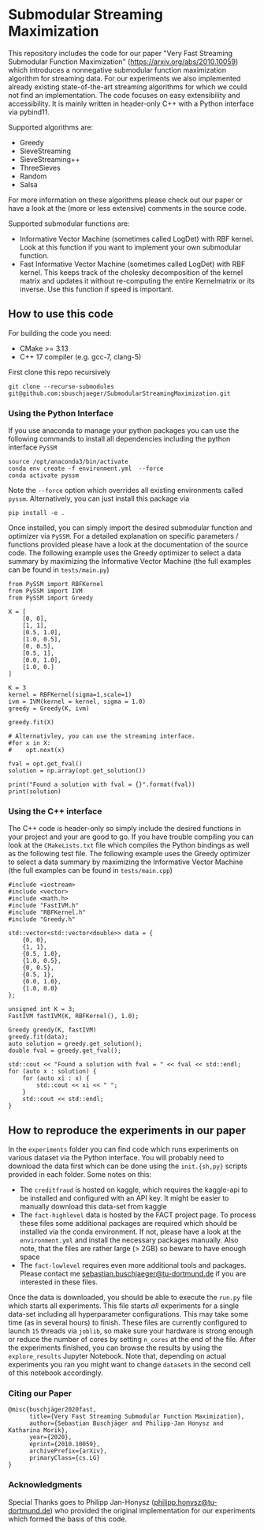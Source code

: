 # Submodular Streaming Maximization

This repository includes the code for our paper "Very Fast Streaming Submodular Function Maximization" (https://arxiv.org/abs/2010.10059) which introduces a  nonnegative submodular function maximization algorithm for streaming data. For our experiments we also implemented already existing state-of-the-art streaming algorithms for which we could not find an implementation. The code focuses on easy extensibility and accessibility. It is mainly written in header-only C++ with a Python interface via pybind11. 

Supported algorithms are:

- Greedy
- SieveStreaming
- SieveStreaming++
- ThreeSieves 
- Random
- Salsa

For more information on these algorithms please check out our paper or have a look at the (more or less extensive) comments in the source code.

Supported submodular functions are:

- Informative Vector Machine (sometimes called LogDet) with RBF kernel. Look at this function if you want to implement your own submodular function.
- Fast Informative Vector Machine (sometimes called LogDet) with RBF kernel. This keeps track of the cholesky decomposition of the kernel matrix and updates it without re-computing the entire Kernelmatrix or its inverse. Use this function if speed is important. 

## How to use this code
For building the code you need:

- CMake >= 3.13
- C++ 17 compiler (e.g. gcc-7, clang-5)

First clone this repo recursively

    git clone --recurse-submodules git@github.com:sbuschjaeger/SubmodularStreamingMaximization.git 

### Using the Python Interface

If you use anaconda to manage your python packages you can use the following commands to install all dependencies including the python interface `PySSM` 
    
    source /opt/anaconda3/bin/activate 
    conda env create -f environment.yml  --force
    conda activate pyssm

Note the `--force` option which overrides all existing environments called `pyssm`. Alternatively, you can just install this package via

    pip install -e .

Once installed, you can simply import the desired submodular function and optimizer via `PySSM`. For a detailed explanation on specific parameters / functions provided please have a look at the documentation of the source code.
The following example uses the Greedy optimizer to select a data summary by maximizing the Informative Vector Machine (the full examples can be found in `tests/main.py`)

    from PySSM import RBFKernel
    from PySSM import IVM
    from PySSM import Greedy

    X = [
        [0, 0],
        [1, 1],
        [0.5, 1.0],
        [1.0, 0.5],
        [0, 0.5],
        [0.5, 1],
        [0.0, 1.0],
        [1.0, 0.]
    ]    

    K = 3
    kernel = RBFKernel(sigma=1,scale=1)
    ivm = IVM(kernel = kernel, sigma = 1.0)
    greedy = Greedy(K, ivm)
    
    greedy.fit(X)

    # Alternativley, you can use the streaming interface. 
    #for x in X:
    #    opt.next(x)

    fval = opt.get_fval()
    solution = np.array(opt.get_solution())

    print("Found a solution with fval = {}".format(fval))
    print(solution)

### Using the C++ interface

The C++ code is header-only so simply include the desired functions in your project and your are good to go. If you have trouble compiling you can look at the `CMakeLists.txt` file which compiles the Python bindings as well as the following test file. The following example uses the Greedy optimizer to select a data summary by maximizing the Informative Vector Machine (the full examples can be found in `tests/main.cpp`)

    #include <iostream>
    #include <vector>
    #include <math.h>
    #include "FastIVM.h"
    #include "RBFKernel.h"
    #include "Greedy.h"

    std::vector<std::vector<double>> data = {
        {0, 0},
        {1, 1},
        {0.5, 1.0},
        {1.0, 0.5},
        {0, 0.5},
        {0.5, 1},
        {0.0, 1.0},
        {1.0, 0.0}
    };    

    unsigned int K = 3;
    FastIVM fastIVM(K, RBFKernel(), 1.0);
    
    Greedy greedy(K, fastIVM)
    greedy.fit(data);
    auto solution = greedy.get_solution();
    double fval = greedy.get_fval();

    std::cout << "Found a solution with fval = " << fval << std::endl;
    for (auto x : solution) {
        for (auto xi : x) {
            std::cout << xi << " ";
        }
        std::cout << std::endl;
    }

## How to reproduce the experiments in our paper

In the `experiments` folder you can find code which runs experiments on various dataset via the Python interface. You will probably need to download the data first which can be done using the `init.{sh,py}` scripts provided in each folder. Some notes on this:

- The `creditfraud` is hosted on kaggle, which requires the kaggle-api to be installed and configured with an API key. It might be easier to manually download this data-set from kaggle
- The `fact-highlevel` data is hosted by the FACT project page. To process these files some additional packages are required which should be installed via the conda environment. If not, please have a look at the `environment.yml` and install the necessary packages manually. Also note, that the files are rather large (> 2GB) so beware to have enough space 
- The `fact-lowlevel` requires even more additional tools and packages. Please contact me sebastian.buschjaeger@tu-dortmund.de if you are interested in these files.

Once the data is downloaded, you should be able to execute the `run.py` file which starts all experiments. This file starts _all_ experiments for a single data-set including all hyperparameter configurations. This may take some time (as in several hours) to finish. These files are currently configured to launch `15` threads via `joblib`, so make sure your hardware is strong enough or reduce the number of cores by setting `n_cores` at the end of the file. After the experiments finished, you can browse the results by using the `explore_results` Jupyter Notebook. Note that, depending on actual experiments you ran you might want to change `datasets` in the second cell of this notebook accordingly.

### Citing our Paper

    @misc{buschjäger2020fast,
          title={Very Fast Streaming Submodular Function Maximization}, 
          author={Sebastian Buschjäger and Philipp-Jan Honysz and Katharina Morik},
          year={2020},
          eprint={2010.10059},
          archivePrefix={arXiv},
          primaryClass={cs.LG}
    }

### Acknowledgments 
Special Thanks goes to Philipp Jan-Honysz (philipp.honysz@tu-dortmund.de) who provided the original implementation for our experiments which formed the basis of this code. 

